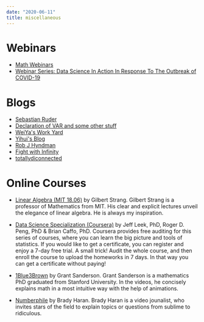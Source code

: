 ```yaml
---
date: "2020-06-11"
title: miscellaneous
---
```


# Webinars

- [Math Webinars](https://mathseminars.org/)
- [Webinar Series: Data Science In Action In Response To The Outbreak of COVID-19](https://statds.org/events/webinar_dsa2020/schedule.html)

# Blogs

- [Sebastian Ruder](https://ruder.io/10-tips-for-research-and-a-phd/)
- [Declaration of VAR and some other stuff](https://retifrav.github.io/)
- [WeiYa's Work Yard](https://stats.hohoweiya.xyz/)
- [Yihui's Blog](https://yihui.org/en/)
- [Rob J Hyndman](https://robjhyndman.com/)
- [Fight with Infinity](https://zx31415.wordpress.com)
- [totallydiconnected](https://totallydisconnected.wordpress.com)

# Online Courses

- [Linear Algebra (MIT 18.06)](https://www.google.com/url?q=https%3A%2F%2Focw.mit.edu%2Fcourses%2Fmathematics%2F18-06-linear-algebra-spring-2010%2F&sa=D) by Gilbert Strang.
Gilbert Strang is a professor of Mathematics from MIT. His clear and explicit lectures unveil the elegance of linear algebra. He is always my inspiration.

- [Data Science Specialization (Coursera)](https://www.google.com/url?q=https%3A%2F%2Fwww.coursera.org%2Fspecializations%2Fjhu-data-science%3FauthMode%3Dlogin&sa=D) by Jeff Leek, PhD, Roger D. Peng, PhD & Brian Caffo, PhD.
Coursera provides free auditing for this series of courses, where you can learn the big picture and tools of statistics. If you would like to get a certificate, you can register and enjoy a 7-day free trial. 
A small trick! Audit the whole course, and then enroll the course to upload the homeworks in 7 days. In that way you can get a certificate without paying!

- [1Blue3Brown](https://www.youtube.com/channel/UCYO_jab_esuFRV4b17AJtAw) by Grant Sanderson.
Grant Sanderson is a mathematics PhD graduated from Stanford University. In the videos, he concisely explains math in a most intuitive way with the help of animations.


- [Numberphile](https://www.google.com/url?q=https%3A%2F%2Fwww.numberphile.com%2Fabout&sa=D) by Brady Haran.
Brady Haran is a video jounalist, who invites stars of the field to explain topics or questions from sublime to ridiculous. 

<!---
# Talks

- ['Statistical paradises and paradoxes in Big Data'](https://www.youtube.com/watch?v=8YLdIDOMEZs) by Xiao-Li MENG.
Xiao-Li Meng is a professor at Department of Statistics at Harvard University. In this talk, he raised several key questions to us, especially those who are fascinated by the 'Big Data': 1) quality V.S. quantity of data, 2) absolute V.S. relative size of data, 3) probabilistic sampling V.S. random sampling, 4).

- ['How we teach computers to understand pictures'](https://www.youtube.com/watch?v=40riCqvRoMs) by Fei-Fei LI.
Fei Fei LI is a professor at the Computer Science Department at Stanford University. In this ted talk she discusses how to "teach" a computer to understand pictures.
"To get from age 0 to 3 was hard, the real chanllenge is to go from 3 to 13 and far beyond." "First we teach the computers to see, then they help us to see better."
--->
